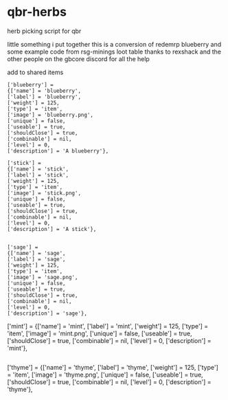 # qbr-herbs
herb picking script for qbr          

little something i put together this is a conversion of redemrp blueberry and some example code from rsg-minings loot table thanks to rexshack and the other people on the gbcore discord  for all the help   




add to shared  items              
```
['blueberry'] =
{['name'] = 'blueberry',
['label'] = 'blueberry',
['weight'] = 125,
['type'] = 'item',
['image'] = 'blueberry.png',
['unique'] = false,
['useable'] = true,
['shouldClose'] = true,
['combinable'] = nil,
['level'] = 0,
['description'] = 'A blueberry'},
```
```
['stick'] =
{['name'] = 'stick',
['label'] = 'stick',
['weight'] = 125,
['type'] = 'item',
['image'] = 'stick.png',
['unique'] = false,
['useable'] = true,
['shouldClose'] = true,
['combinable'] = nil,
['level'] = 0,
['description'] = 'A stick'},

```

```

['sage'] =
{['name'] = 'sage',
['label'] = 'sage',
['weight'] = 125,
['type'] = 'item',
['image'] = 'sage.png',
['unique'] = false,
['useable'] = true,
['shouldClose'] = true,
['combinable'] = nil,
['level'] = 0,
['description'] = 'sage'},

```

['mint'] =
{['name'] = 'mint',
['label'] = 'mint',
['weight'] = 125,
['type'] = 'item',
['image'] = 'mint.png',
['unique'] = false,
['useable'] = true,
['shouldClose'] = true,
['combinable'] = nil,
['level'] = 0,
['description'] = 'mint'},

```

```

['thyme'] =
{['name'] = 'thyme',
['label'] = 'thyme',
['weight'] = 125,
['type'] = 'item',
['image'] = 'thyme.png',
['unique'] = false,
['useable'] = true,
['shouldClose'] = true,
['combinable'] = nil,
['level'] = 0,
['description'] = 'thyme'},
